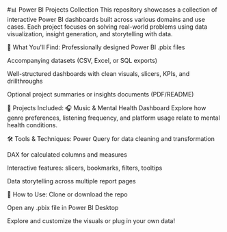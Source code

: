 #📊 Power BI Projects Collection
This repository showcases a collection of interactive Power BI dashboards built across various domains and use cases. Each project focuses on solving real-world problems using data visualization, insight generation, and storytelling with data.

📁 What You'll Find:
Professionally designed Power BI .pbix files

Accompanying datasets (CSV, Excel, or SQL exports)

Well-structured dashboards with clean visuals, slicers, KPIs, and drillthroughs

Optional project summaries or insights documents (PDF/README)

🧠 Projects Included:
🎧 Music & Mental Health Dashboard
Explore how genre preferences, listening frequency, and platform usage relate to mental health conditions.

🛠️ Tools & Techniques:
Power Query for data cleaning and transformation

DAX for calculated columns and measures

Interactive features: slicers, bookmarks, filters, tooltips

Data storytelling across multiple report pages

🚀 How to Use:
Clone or download the repo

Open any .pbix file in Power BI Desktop

Explore and customize the visuals or plug in your own data!
